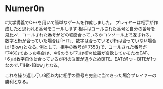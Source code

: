 # Numer0n

#大学講義でC++を用いて簡単なゲームを作成しました。
プレイヤーは相手が作成したと思われる番号をコールします
相手はコールされた番号と自分の番号を見比べ、コールされた番号がどの程度合っているかコンソール上で返される。
数字と桁が合っていた場合は｢HIT｣、数字は合っているが桁は合っていない場合は｢Blow｣となる｡
例として、相手の番号が｢7653｣で、コールされた番号が｢7462｣であった場合は、4桁のうち｢7｣は桁の位置が合致しているためEAT、｢6｣は数字自体は合っているが桁の位置が違うためBITE。EATが1つ・BITEが1つなので､｢1Hit-1Blow｣となる｡

これを繰り返し行い8回以内に相手の番号を完全に当てきった場合プレイヤーの勝利となる。
